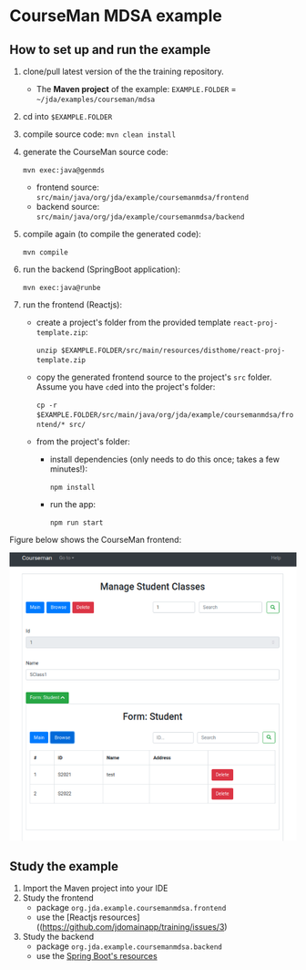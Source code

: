 # CourseMan MDSA example

## How to set up and run the example
1. clone/pull latest version of the the training repository.
   - The **Maven project** of the example:
      `EXAMPLE.FOLDER` = `~/jda/examples/courseman/mdsa`

2. cd into `$EXAMPLE.FOLDER`
3. compile source code: `mvn clean install`
4. generate the CourseMan source code:

   `mvn exec:java@genmds`

   - frontend source: `src/main/java/org/jda/example/coursemanmdsa/frontend`
   - backend source: `src/main/java/org/jda/example/coursemanmdsa/backend`
5. compile again (to compile the generated code): 

    `mvn compile`

6. run the backend (SpringBoot application):

    `mvn exec:java@runbe`
    
7. run the frontend (Reactjs):
   - create a project's folder from the provided template `react-proj-template.zip`:

     `unzip $EXAMPLE.FOLDER/src/main/resources/disthome/react-proj-template.zip`

   - copy the generated frontend source to the project's `src` folder. Assume you have `cd`ed into the project's folder:

     `cp -r $EXAMPLE.FOLDER/src/main/java/org/jda/example/coursemanmdsa/frontend/* src/`
    
   - from the project's folder:
     - install dependencies (only needs to do this once; takes a few minutes!):

       `npm install`

     - run the app:

       `npm run start`

Figure below shows the CourseMan frontend:

![RESTful CourseMan example](https://github.com/jdomainapp/jda/blob/main/modules/mosar/docs/images/FrontEnd-CourseMan.png)

## Study the example
1. Import the Maven project into your IDE
2. Study the frontend
   - package `org.jda.example.coursemanmdsa.frontend`
   - use the [Reactjs resources]((https://github.com/jdomainapp/training/issues/3)
3. Study the backend
   - package `org.jda.example.coursemanmdsa.backend`
   - use the [Spring Boot's resources](https://github.com/jdomainapp/training/issues/2)

